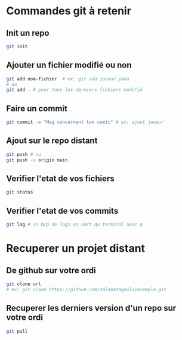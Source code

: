 # Commandes git à retenir

## Init un repo
```bash
git init
```

## Ajouter un fichier modifié ou non
```bash
git add nom-fichier  # ex: git add joueur.java
# ou
git add . # pour tous les derniers fichiers modifié
```

## Faire un commit
```bash
git commit -m "Msg concernant ton comit" # ex: ajout joueur
```

## Ajout sur le repo distant
```bash
git push # ou
git push -u origin main
```

## Verifier l'etat de vos fichiers
```bash
git status
```

## Verifier l'etat de vos commits
```bash
git log # si bcp de logs on sort du terminal avec q
```


# Recuperer un projet distant
## De github sur votre ordi
```bash
git clone url
# ex: git clone https://github.com/salamatagoulo/exemple.git
```

## Recuperer les derniers version d'un repo sur votre ordi
```bash
git pull
```